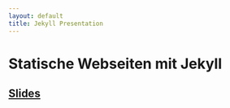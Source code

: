 ```yaml
---
layout: default
title: Jekyll Presentation
---
```


# Statische Webseiten mit Jekyll

## [Slides](jekyll.html)
